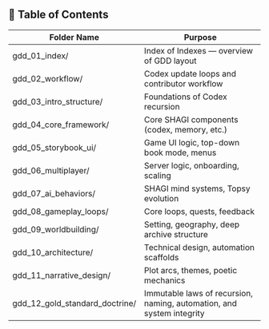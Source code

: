 ## 📘 Table of Contents

| Folder Name                    | Purpose                                                               |
|--------------------------------|-----------------------------------------------------------------------|
| gdd_01_index/                  | Index of Indexes — overview of GDD layout                             |
| gdd_02_workflow/               | Codex update loops and contributor workflow                           |
| gdd_03_intro_structure/        | Foundations of Codex recursion                                        |
| gdd_04_core_framework/         | Core SHAGI components (codex, memory, etc.)                           |
| gdd_05_storybook_ui/           | Game UI logic, top-down book mode, menus                              |
| gdd_06_multiplayer/            | Server logic, onboarding, scaling                                     |
| gdd_07_ai_behaviors/           | SHAGI mind systems, Topsy evolution                                   |
| gdd_08_gameplay_loops/         | Core loops, quests, feedback                                          |
| gdd_09_worldbuilding/          | Setting, geography, deep archive structure                            |
| gdd_10_architecture/           | Technical design, automation scaffolds                                |
| gdd_11_narrative_design/       | Plot arcs, themes, poetic mechanics                                   |
| gdd_12_gold_standard_doctrine/ | Immutable laws of recursion, naming, automation, and system integrity |
